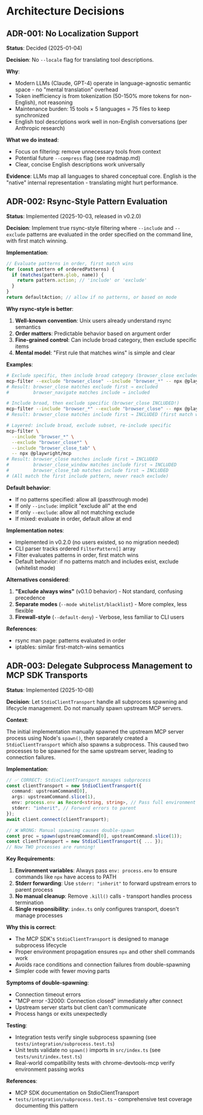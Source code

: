 # Architecture Decisions

## ADR-001: No Localization Support

**Status**: Decided (2025-01-04)

**Decision**: No `--locale` flag for translating tool descriptions.

**Why**:

- Modern LLMs (Claude, GPT-4) operate in language-agnostic semantic space - no "mental translation" overhead
- Token inefficiency is from tokenization (50-150% more tokens for non-English), not reasoning
- Maintenance burden: 15 tools × 5 languages = 75 files to keep synchronized
- English tool descriptions work well in non-English conversations (per Anthropic research)

**What we do instead**:

- Focus on filtering: remove unnecessary tools from context
- Potential future `--compress` flag (see roadmap.md)
- Clear, concise English descriptions work universally

**Evidence**: LLMs map all languages to shared conceptual core. English is the "native" internal representation - translating might hurt performance.

## ADR-002: Rsync-Style Pattern Evaluation

**Status**: Implemented (2025-10-03, released in v0.2.0)

**Decision**: Implement true rsync-style filtering where `--include` and `--exclude` patterns are evaluated in the order specified on the command line, with first match winning.

**Implementation**:

```typescript
// Evaluate patterns in order, first match wins
for (const pattern of orderedPatterns) {
  if (matches(pattern.glob, name)) {
    return pattern.action; // 'include' or 'exclude'
  }
}
return defaultAction; // allow if no patterns, or based on mode
```

**Why rsync-style is better**:

1. **Well-known convention**: Unix users already understand rsync semantics
2. **Order matters**: Predictable behavior based on argument order
3. **Fine-grained control**: Can include broad category, then exclude specific items
4. **Mental model**: "First rule that matches wins" is simple and clear

**Examples**:

```bash
# Exclude specific, then include broad category (browser_close excluded)
mcp-filter --exclude "browser_close" --include "browser_*" -- npx @playwright/mcp
# Result: browser_close matches exclude first → excluded
#         browser_navigate matches include → included

# Include broad, then exclude specific (browser_close INCLUDED!)
mcp-filter --include "browser_*" --exclude "browser_close" -- npx @playwright/mcp
# Result: browser_close matches include first → INCLUDED (first match wins!)

# Layered: include broad, exclude subset, re-include specific
mcp-filter \
  --include "browser_*" \
  --exclude "browser_close*" \
  --include "browser_close_tab" \
  -- npx @playwright/mcp
# Result: browser_close matches include first → INCLUDED
#         browser_close_window matches include first → INCLUDED
#         browser_close_tab matches include first → INCLUDED
# (All match the first include pattern, never reach exclude)
```

**Default behavior**:

- If no patterns specified: allow all (passthrough mode)
- If only `--include`: implicit "exclude all" at the end
- If only `--exclude`: allow all not matching exclude
- If mixed: evaluate in order, default allow at end

**Implementation notes**:

- Implemented in v0.2.0 (no users existed, so no migration needed)
- CLI parser tracks ordered `FilterPattern[]` array
- Filter evaluates patterns in order, first match wins
- Default behavior: if no patterns match and includes exist, exclude (whitelist mode)

**Alternatives considered**:

1. **"Exclude always wins"** (v0.1.0 behavior) - Not standard, confusing precedence
2. **Separate modes** (`--mode whitelist/blacklist`) - More complex, less flexible
3. **Firewall-style** (`--default-deny`) - Verbose, less familiar to CLI users

**References**:

- rsync man page: patterns evaluated in order
- iptables: similar first-match-wins semantics

## ADR-003: Delegate Subprocess Management to MCP SDK Transports

**Status**: Implemented (2025-10-08)

**Decision**: Let `StdioClientTransport` handle all subprocess spawning and lifecycle management. Do not manually spawn upstream MCP servers.

**Context**:

The initial implementation manually spawned the upstream MCP server process using Node's `spawn()`, then separately created a `StdioClientTransport` which also spawns a subprocess. This caused two processes to be spawned for the same upstream server, leading to connection failures.

**Implementation**:

```typescript
// ✅ CORRECT: StdioClientTransport manages subprocess
const clientTransport = new StdioClientTransport({
  command: upstreamCommand[0],
  args: upstreamCommand.slice(1),
  env: process.env as Record<string, string>, // Pass full environment
  stderr: "inherit", // Forward errors to parent
});
await client.connect(clientTransport);

// ❌ WRONG: Manual spawning causes double-spawn
const proc = spawn(upstreamCommand[0], upstreamCommand.slice(1));
const clientTransport = new StdioClientTransport({ ... });
// Now TWO processes are running!
```

**Key Requirements**:

1. **Environment variables**: Always pass `env: process.env` to ensure commands like `npx` have access to PATH
2. **Stderr forwarding**: Use `stderr: "inherit"` to forward upstream errors to parent process
3. **No manual cleanup**: Remove `.kill()` calls - transport handles process termination
4. **Single responsibility**: `index.ts` only configures transport, doesn't manage processes

**Why this is correct**:

- The MCP SDK's `StdioClientTransport` is designed to manage subprocess lifecycle
- Proper environment propagation ensures `npx` and other shell commands work
- Avoids race conditions and connection failures from double-spawning
- Simpler code with fewer moving parts

**Symptoms of double-spawning**:

- Connection timeout errors
- "MCP error -32000: Connection closed" immediately after connect
- Upstream server starts but client can't communicate
- Process hangs or exits unexpectedly

**Testing**:

- Integration tests verify single subprocess spawning (see `tests/integration/subprocess.test.ts`)
- Unit tests validate no `spawn()` imports in `src/index.ts` (see `tests/unit/index.test.ts`)
- Real-world compatibility tests with chrome-devtools-mcp verify environment passing works

**References**:

- MCP SDK documentation on StdioClientTransport
- `tests/integration/subprocess.test.ts` - comprehensive test coverage documenting this pattern
